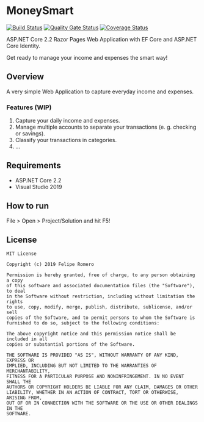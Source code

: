# MoneySmart

[![Build Status][build-status-badge]][build-status]
[![Quality Gate Status][quality-gate-status-badge]][quality-gate-status]
[![Coverage Status][coverage-status-badge]][coverage-status]

ASP.NET Core 2.2 Razor Pages Web Application with EF Core and ASP.NET Core Identity.

Get ready to manage your income and expenses the smart way!

## Overview

A very simple Web Application to capture everyday income and expenses.

### Features (WIP)

1.	Capture your daily income and expenses.
2.	Manage multiple accounts to separate your transactions (e. g. checking or savings).
3.	Classify your transactions in categories.
4.	...

## Requirements

- ASP.NET Core 2.2
- Visual Studio 2019

## How to run

File > Open > Project/Solution and hit F5!

## License

````
MIT License

Copyright (c) 2019 Felipe Romero

Permission is hereby granted, free of charge, to any person obtaining a copy
of this software and associated documentation files (the "Software"), to deal
in the Software without restriction, including without limitation the rights
to use, copy, modify, merge, publish, distribute, sublicense, and/or sell
copies of the Software, and to permit persons to whom the Software is
furnished to do so, subject to the following conditions:

The above copyright notice and this permission notice shall be included in all
copies or substantial portions of the Software.

THE SOFTWARE IS PROVIDED "AS IS", WITHOUT WARRANTY OF ANY KIND, EXPRESS OR
IMPLIED, INCLUDING BUT NOT LIMITED TO THE WARRANTIES OF MERCHANTABILITY,
FITNESS FOR A PARTICULAR PURPOSE AND NONINFRINGEMENT. IN NO EVENT SHALL THE
AUTHORS OR COPYRIGHT HOLDERS BE LIABLE FOR ANY CLAIM, DAMAGES OR OTHER
LIABILITY, WHETHER IN AN ACTION OF CONTRACT, TORT OR OTHERWISE, ARISING FROM,
OUT OF OR IN CONNECTION WITH THE SOFTWARE OR THE USE OR OTHER DEALINGS IN THE
SOFTWARE.
````

[build-status-badge]: https://dev.azure.com/feliperomeromx/Projects/_apis/build/status/feliperomero3.MoneySmart?branchName=master
[build-status]: https://dev.azure.com/feliperomeromx/Projects/_build/latest?definitionId=9&branchName=master
[quality-gate-status-badge]: https://sonarcloud.io/api/project_badges/measure?project=feliperomero3_MoneySmart&metric=alert_status
[quality-gate-status]: https://sonarcloud.io/dashboard?id=feliperomero3_MoneySmart
[coverage-status-badge]: https://sonarcloud.io/api/project_badges/measure?project=feliperomero3_MoneySmart&metric=coverage
[coverage-status]: https://sonarcloud.io/dashboard?id=feliperomero3_MoneySmart

